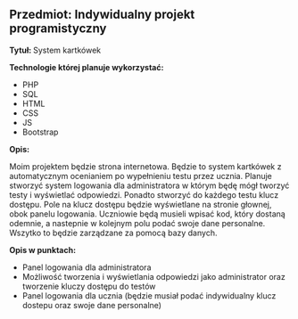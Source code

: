 <h2><b>Przedmiot: Indywidualny projekt programistyczny </b></h2>
<p><b> Tytuł: </b>System kartkówek </p>
<p> <b>Technologie której planuje wykorzystać: </b></p>
<ul>
  <li> PHP </li>
  <li> SQL </li>
  <li> HTML </li>
  <li> CSS </li>
  <li> JS </li>
  <li> Bootstrap </li>
</ul>
<p> <b> Opis: </b></p>
<p> Moim projektem będzie strona internetowa. Będzie to system kartkówek z automatycznym ocenianiem po wypełnieniu testu przez ucznia. Planuje stworzyć system logowania dla administratora w którym będę mógł tworzyć testy i wyświetlać odpowiedzi. Ponadto stworzyć do każdego testu klucz dostępu. Pole na klucz dostępu będzie wyświetlane na stronie głownej, obok panelu logowania. Uczniowie będą musieli wpisać kod, który dostaną odemnie, a nastepnie w kolejnym polu podać swoje dane personalne. Wszytko to będzie zarządzane za pomocą bazy danych. </p> 
<p> <b> Opis w punktach: </b> </p>
<ul>
  <li>Panel logowania dla administratora</li>
  <li>Możliwość tworzenia i wyświetlania odpowiedzi jako administrator oraz tworzenie kluczy dostępu do testów</li>
  <li>Panel logowania dla ucznia (będzie musiał podać indywidualny klucz dostepu oraz swoje dane personalne)
</ul>

